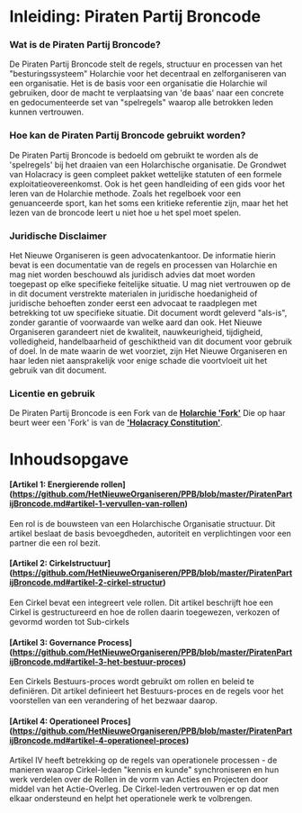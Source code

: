 # Inleiding: Piraten Partij Broncode

### Wat is de Piraten Partij Broncode?

De Piraten Partij Broncode stelt de regels, structuur en processen van het "besturingssysteem" Holarchie voor het decentraal en zelforganiseren van een organisatie. Het is de basis voor een organisatie die Holarchie wil gebruiken, door de macht te verplaatsing van 'de baas' naar een concrete en gedocumenteerde set van "spelregels" waarop alle betrokken leden kunnen vertrouwen.

### Hoe kan de Piraten Partij Broncode gebruikt worden?

De Piraten Partij Broncode is bedoeld om gebruikt te worden als de 'spelregels' bij het draaien van een Holarchische organisatie. 
De Grondwet van Holacracy is geen compleet pakket wettelijke statuten of een formele exploitatieovereenkomst. Ook is het geen handleiding of een gids voor het leren van de Holarchie methode. Zoals het regelboek voor een genuanceerde sport, kan het soms een kritieke referentie zijn, maar het het lezen van de broncode leert u niet hoe u het spel moet spelen. 

### Juridische Disclaimer

Het Nieuwe Organiseren is geen advocatenkantoor. De informatie hierin bevat is een documentatie van de regels en processen van Holarchie en mag niet worden beschouwd als juridisch advies dat moet worden toegepast op elke specifieke feitelijke situatie. U mag niet vertrouwen op de in dit document verstrekte materialen in juridische hoedanigheid of juridische behoeften zonder eerst een advocaat te raadplegen met betrekking tot uw specifieke situatie. Dit document wordt geleverd "als-is", zonder garantie of voorwaarde van welke aard dan ook. Het Nieuwe Organiseren garandeert niet de kwaliteit, nauwkeurigheid, tijdigheid, volledigheid, handelbaarheid of geschiktheid van dit document voor gebruik of doel. In de mate waarin de wet voorziet, zijn Het Nieuwe Organiseren en haar leden niet aansprakelijk voor enige schade die voortvloeit uit het gebruik van dit document.

### Licentie en gebruik

De Piraten Partij Broncode is een Fork van de **[Holarchie 'Fork'](https://github.com/HetNieuweOrganiseren/HolarchieBroncode)** Die op haar beurt weer een 'Fork' is van de **['Holacracy Constitution'](http://holacracy.org/constitution)**.

# Inhoudsopgave

#### [Artikel 1: Energierende rollen] (https://github.com/HetNieuweOrganiseren/PPB/blob/master/PiratenPartijBroncode.md#artikel-1-vervullen-van-rollen)

Een rol is de bouwsteen van een Holarchische Organisatie structuur. Dit artikel beslaat de basis bevoegdheden, autoriteit en verplichtingen voor een partner die een rol bezit.

#### [Artikel 2: Cirkelstructuur] (https://github.com/HetNieuweOrganiseren/PPB/blob/master/PiratenPartijBroncode.md#artikel-2-cirkel-structur)

Een Cirkel bevat een integreert vele rollen. Dit artikel beschrijft hoe een Cirkel is gestructureerd en hoe de rollen daarin toegewezen, verkozen of gevormd worden tot Sub-cirkels

#### [Artikel 3: Governance Process] (https://github.com/HetNieuweOrganiseren/PPB/blob/master/PiratenPartijBroncode.md#artikel-3-het-bestuur-proces)

Een Cirkels Bestuurs-proces wordt gebruikt om rollen en beleid te definiëren. Dit artikel definieert het Bestuurs-proces en de regels voor het voorstellen van een verandering of het bezwaar daarop.

#### [Artikel 4: Operationeel Proces] (https://github.com/HetNieuweOrganiseren/PPB/blob/master/PiratenPartijBroncode.md#artikel-4-operationeel-proces)

Artikel IV heeft betrekking op de regels van operationele processen - de manieren waarop Cirkel-leden "kennis en kunde" synchroniseren en hun werk verdelen over de Rollen in de vorm van Acties en Projecten door middel van het Actie-Overleg. De Cirkel-leden vertrouwen er op dat men elkaar ondersteund en helpt het operationele werk te volbrengen.
